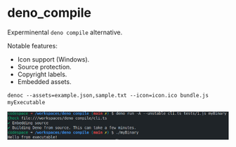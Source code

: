 # deno_compile

Experminental `deno compile` alternative.

Notable features:

- Icon support (Windows).
- Source protection.
- Copyright labels.
- Embedded assets.

```shell
denoc --assets=example.json,sample.txt --icon=icon.ico bundle.js myExecutable
```

![](example.png)

